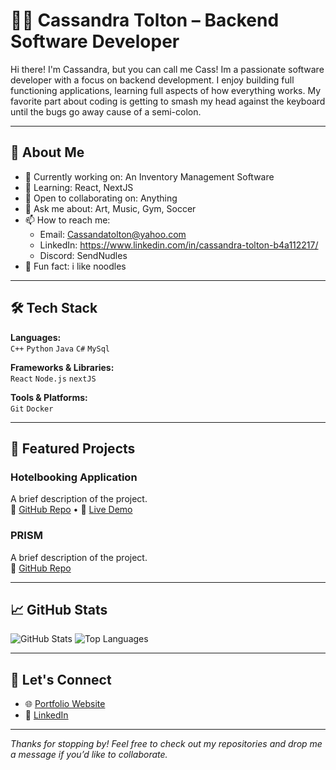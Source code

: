 # 👨‍💻 Cassandra Tolton – Backend Software Developer

Hi there! I'm Cassandra, but you can call me Cass! Im a passionate software developer with a focus on backend development. I enjoy building full functioning applications, learning full aspects of how everything works. My favorite part about coding is getting to smash my head against the keyboard until the bugs go away cause of a semi-colon.

---

## 🚀 About Me

- 🔭 Currently working on: An Inventory Management Software
- 🌱 Learning: React, NextJS
- 👯 Open to collaborating on: Anything
- 💬 Ask me about: Art, Music, Gym, Soccer
- 📫 How to reach me: 
    - Email: Cassandatolton@yahoo.com
    - LinkedIn: https://www.linkedin.com/in/cassandra-tolton-b4a112217/
    - Discord: SendNudles
- 🧠 Fun fact: i like noodles

---

## 🛠️ Tech Stack

**Languages:**  
`C++` `Python` `Java` `C#` `MySql`  

**Frameworks & Libraries:**  
`React` `Node.js` `nextJS`

**Tools & Platforms:**  
`Git` `Docker`

---

## 📂 Featured Projects

### Hotelbooking Application
A brief description of the project.  
🔗 [GitHub Repo](link) • 🚀 [Live Demo](link)

### PRISM
A brief description of the project.  
🔗 [GitHub Repo](link)

---

## 📈 GitHub Stats

![GitHub Stats](https://github-readme-stats.vercel.app/api?username=cassandratolton&show_icons=true&hide_title=true&count_private=true&theme=github_dark)
![Top Languages](https://github-readme-stats.vercel.app/api/top-langs/?username=cassandratolton&layout=compact&theme=github_dark)

---

## 🤝 Let's Connect

- 🌐 [Portfolio Website](yourwebsite.com)
- 💼 [LinkedIn](https://www.linkedin.com/in/cassandra-tolton-b4a112217/)

---

_Thanks for stopping by! Feel free to check out my repositories and drop me a message if you’d like to collaborate._

